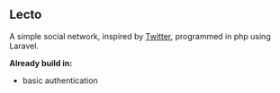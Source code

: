 ## Lecto

A simple social network, inspired by [Twitter], programmed in php using Laravel.

**Already build in:**
* basic authentication

[Twitter]: https://twitter.com/